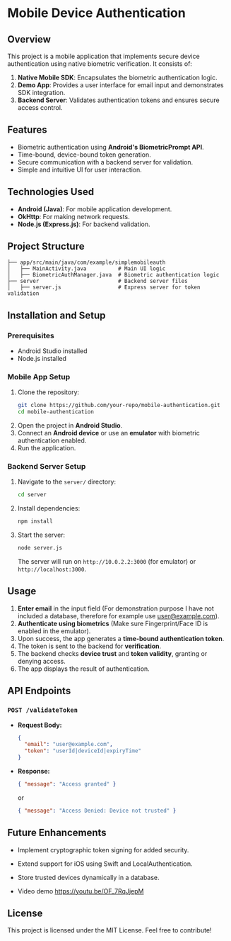 # Mobile Device Authentication

## Overview
This project is a mobile application that implements secure device authentication using native biometric verification. It consists of:

1. **Native Mobile SDK**: Encapsulates the biometric authentication logic.
2. **Demo App**: Provides a user interface for email input and demonstrates SDK integration.
3. **Backend Server**: Validates authentication tokens and ensures secure access control.

## Features
- Biometric authentication using **Android's BiometricPrompt API**.
- Time-bound, device-bound token generation.
- Secure communication with a backend server for validation.
- Simple and intuitive UI for user interaction.

## Technologies Used
- **Android (Java)**: For mobile application development.
- **OkHttp**: For making network requests.
- **Node.js (Express.js)**: For backend validation.

## Project Structure
```
├── app/src/main/java/com/example/simplemobileauth
│   ├── MainActivity.java          # Main UI logic
│   ├── BiometricAuthManager.java  # Biometric authentication logic
├── server                         # Backend server files
│   ├── server.js                  # Express server for token validation
```

## Installation and Setup
### Prerequisites
- Android Studio installed
- Node.js installed

### Mobile App Setup
1. Clone the repository:
   ```sh
   git clone https://github.com/your-repo/mobile-authentication.git
   cd mobile-authentication
   ```
2. Open the project in **Android Studio**.
3. Connect an **Android device** or use an **emulator** with biometric authentication enabled.
4. Run the application.

### Backend Server Setup
1. Navigate to the `server/` directory:
   ```sh
   cd server
   ```
2. Install dependencies:
   ```sh
   npm install
   ```
3. Start the server:
   ```sh
   node server.js
   ```
   The server will run on `http://10.0.2.2:3000` (for emulator) or `http://localhost:3000`.

## Usage
1. **Enter email** in the input field (For demonstration purpose I have not included a database, therefore for example use user@example.com).
2. **Authenticate using biometrics** (Make sure Fingerprint/Face ID is enabled in the emulator). 
3. Upon success, the app generates a **time-bound authentication token**.
4. The token is sent to the backend for **verification**.
5. The backend checks **device trust** and **token validity**, granting or denying access.
6. The app displays the result of authentication.

## API Endpoints
### `POST /validateToken`
- **Request Body:**
  ```json
  {
    "email": "user@example.com",
    "token": "userId|deviceId|expiryTime"
  }
  ```
- **Response:**
  ```json
  { "message": "Access granted" }
  ```
  or
  ```json
  { "message": "Access Denied: Device not trusted" }
  ```

## Future Enhancements
- Implement cryptographic token signing for added security.
- Extend support for iOS using Swift and LocalAuthentication.
- Store trusted devices dynamically in a database.

- Video demo
 https://youtu.be/OF_7RqJjepM

## License
This project is licensed under the MIT License. Feel free to contribute!

